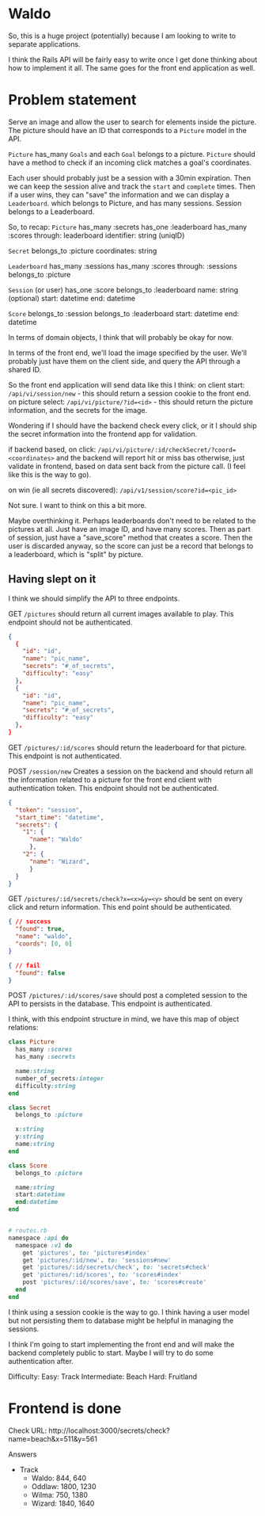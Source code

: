 # Waldo

So, this is a huge project (potentially) because I am looking to write to separate applications.

I think the Rails API will be fairly easy to write once I get done thinking about how to implement it all. The same goes for the front end application as well.

# Problem statement
Serve an image and allow the user to search for elements inside the picture. The picture should have an ID that corresponds to a `Picture` model in the API.

`Picture` has_many `Goals` and each `Goal` belongs to a picture. `Picture` should have a method to check if an incoming click matches a goal's coordinates.

Each user should probably just be a session with a 30min expiration. Then we can keep the session alive and track the `start` and `complete` times. Then if a user wins, they can "save" the information and we can display a `Leaderboard`. which belongs to Picture, and has many sessions. Session belongs to a Leaderboard.


So, to recap:
`Picture`
  has_many :secrets
  has_one :leaderboard
  has_many :scores through: leaderboard
  identifier: string (uniqID)

`Secret`
  belongs_to :picture
  coordinates: string

`Leaderboard`
  has_many :sessions
  has_many :scores through: :sessions
  belongs_to :picture

`Session` (or user)
  has_one :score
  belongs_to :leaderboard
  name: string (optional)
  start: datetime
  end: datetime

`Score`
  belongs_to :session
  belongs_to :leaderboard
  start: datetime
  end: datetime

In terms of domain objects, I think that will probably be okay for now.

In terms of the front end, we'll load the image specified by the user. We'll probably just have them on the client side, and query the API through a shared ID.

So the front end application will send data like this I think:
on client start: `/api/vi/session/new` - this should return a session cookie to the front end.
on picture select: `/api/vi/picture/?id=<id>` - this should return the picture information, and the secrets for the image.

Wondering if I should have the backend check every click, or it I should ship the secret information into the frontend app for validation.

if backend based, on click: `/api/vi/picture/:id/checkSecret/?coord=<coordinates>` and the backend will report hit or miss bas
otherwise, just validate in frontend, based on data sent back from the picture call. (I feel like this is the way to go).

on win (ie all secrets discovered): `/api/v1/session/score?id=<pic_id>`

Not sure. I want to think on this a bit more.


Maybe overthinking it. Perhaps leaderboards don't need to be related to the pictures at all. Just have an image ID, and have many scores. Then as part of session, just have a "save_score" method that creates a score. Then the user is discarded anyway, so the score can just be a record that belongs to a leaderboard, which is "split" by picture.

## Having slept on it
I think we should simplify the API to three endpoints.

GET `/pictures` should return all current images available to play. This endpoint should not be authenticated.

```json
{
  {
    "id": "id",
    "name": "pic_name",
    "secrets": "#_of_secrets",
    "difficulty": "easy"
  },
  {
    "id": "id",
    "name": "pic_name",
    "secrets": "#_of_secrets",
    "difficulty": "easy"
  },
}
```

GET `/pictures/:id/scores` should return the leaderboard for that picture. This endpoint is not authenticated.

POST `/session/new` Creates a session on the backend and should return all the information related to a picture for the front end client with authentication token. This endpoint should not be authenticated.

```json
{
  "token": "session",
  "start_time": "datetime",
  "secrets": {
    "1": {
      "name": "Waldo"
      },
    "2": {
      "name": "Wizard",
      }
  }
}
```

GET `/pictures/:id/secrets/check?x=<x>&y=<y>` should be sent on every click and return information. This end point should be authenticated.

```json
{ // success
  "found": true,
  "name": "waldo",
  "coords": [0, 0]
}

{ // fail
  "found": false
}
```

POST `/pictures/:id/scores/save` should post a completed session to the API to persists in the database. This endpoint is authenticated.

I think, with this endpoint structure in mind, we have this map of object relations:

```ruby
class Picture
  has_many :scores
  has_many :secrets

  name:string
  number_of_secrets:integer
  difficulty:string
end

class Secret
  belongs_to :picture

  x:string
  y:string
  name:string
end

class Score
  belongs_to :picture

  name:string
  start:datetime
  end:datetime
end


# routes.rb
namespace :api do
  namespace :v1 do
    get 'pictures', to: 'pictures#index'
    get 'pictures/:id/new'. to: 'sessions#new'
    get 'pictures/:id/secrets/check', to: 'secrets#check'
    get 'pictures/:id/scores', to: 'scores#index'
    post 'pictures/:id/scores/save', to: 'scores#create'
  end
end
```

I think using a session cookie is the way to go. I think having a user model but not persisting them to database might be helpful in managing the sessions.

I think I'm going to start implementing the front end and will make the backend completely public to start. Maybe I will try to do some authentication after.

Difficulty:
Easy: Track
Intermediate: Beach
Hard: Fruitland


# Frontend is done

Check URL: http://localhost:3000/secrets/check?name=beach&x=511&y=561

Answers
* Track
  * Waldo: 844, 640
  * Oddlaw: 1800, 1230
  * Wilma: 750, 1380
  * Wizard: 1840, 1640